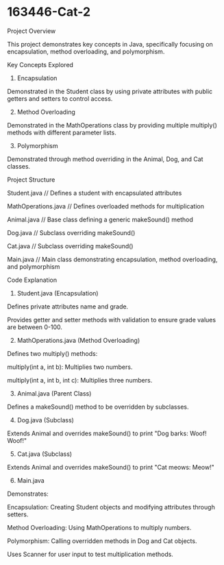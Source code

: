 # 163446-Cat-2
Project Overview

This project demonstrates key concepts in Java, specifically focusing on encapsulation, method overloading, and polymorphism.

Key Concepts Explored

1. Encapsulation

Demonstrated in the Student class by using private attributes with public getters and setters to control access.

2. Method Overloading

Demonstrated in the MathOperations class by providing multiple multiply() methods with different parameter lists.

3. Polymorphism

Demonstrated through method overriding in the Animal, Dog, and Cat classes.

Project Structure

Student.java            // Defines a student with encapsulated attributes

MathOperations.java // Defines overloaded methods for multiplication

Animal.java            // Base class defining a generic makeSound() method

Dog.java                // Subclass overriding makeSound()

Cat.java                 // Subclass overriding makeSound()

Main.java               // Main class demonstrating encapsulation, method overloading, and polymorphism

Code Explanation

1. Student.java (Encapsulation)

Defines private attributes name and grade.

Provides getter and setter methods with validation to ensure grade values are between 0-100.

2. MathOperations.java (Method Overloading)

Defines two multiply() methods:

multiply(int a, int b): Multiplies two numbers.

multiply(int a, int b, int c): Multiplies three numbers.

3. Animal.java (Parent Class)

Defines a makeSound() method to be overridden by subclasses.

4. Dog.java (Subclass)

Extends Animal and overrides makeSound() to print "Dog barks: Woof! Woof!"

5. Cat.java (Subclass)

Extends Animal and overrides makeSound() to print "Cat meows: Meow!"

6. Main.java

Demonstrates:

Encapsulation: Creating Student objects and modifying attributes through setters.

Method Overloading: Using MathOperations to multiply numbers.

Polymorphism: Calling overridden methods in Dog and Cat objects.

Uses Scanner for user input to test multiplication methods.
